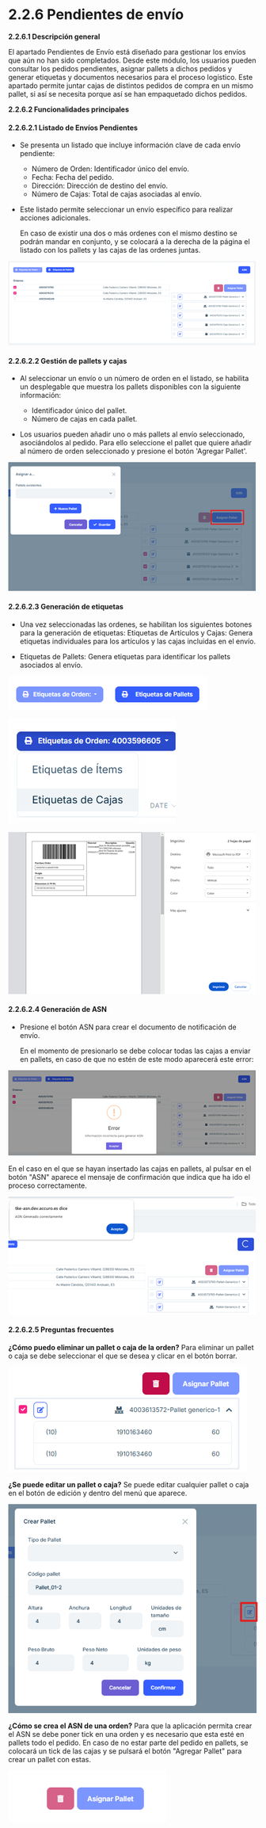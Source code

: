 # 2.2.6 Pendientes de envío

**2.2.6.1 Descripción general**

El apartado Pendientes de Envío está diseñado para gestionar los envíos que aún no han sido completados. Desde este módulo, los usuarios pueden consultar los pedidos pendientes, asignar pallets a dichos pedidos y generar etiquetas y documentos necesarios para el proceso logístico. Este apartado permite juntar cajas de distintos pedidos de compra en un mismo pallet, si así se necesita porque así se han empaquetado dichos pedidos. 

**2.2.6.2 Funcionalidades principales**

#### 2.2.6.2.1 Listado de Envíos Pendientes

- Se presenta un listado que incluye información clave de cada envío pendiente:

   - Número de Orden: Identificador único del envío.
   - Fecha: Fecha del pedido.
   - Dirección: Dirección de destino del envío.
   - Número de Cajas: Total de cajas asociadas al envío.

- Este listado permite seleccionar un envío específico para realizar acciones adicionales.

  En caso de existir una dos o más ordenes con el mismo destino se podrán mandar en conjunto, y se colocará a la derecha de la página el listado con los pallets y las cajas de las ordenes juntas.

![images](images/listPendantEnvy.png)

#### 2.2.6.2.2 Gestión de pallets y cajas

- Al seleccionar un envío o un número de orden en el listado, se habilita un desplegable que muestra los pallets disponibles con la siguiente información:

   - Identificador único del pallet.
   - Número de cajas en cada pallet.
   
- Los usuarios pueden añadir uno o más pallets al envío seleccionado, asociándolos al pedido. Para ello seleccione el pallet que quiere añadir al número de orden seleccionado y presione el botón 'Agregar Pallet'.

![Captura_de_pantalla_2025-01-14_165638](images/addPalletEnvy.png)

#### 2.2.6.2.3 Generación de etiquetas

- Una vez seleccionadas las ordenes, se habilitan los siguientes botones para la generación de etiquetas:
Etiquetas de Artículos y Cajas: Genera etiquetas individuales para los artículos y las cajas incluidas en el envío.

- Etiquetas de Pallets: Genera etiquetas para identificar los pallets asociados al envío.

![Captura_de_pantalla_2025-01-14_165638](images/labelEnvy.png)

![Captura_de_pantalla_2025-01-14_165638](images/labelOptionsEnvy.png)

![Captura_de_pantalla_2025-01-14_165638](images/lavelFromEnvy.png)

#### 2.2.6.2.4 Generación de ASN

- Presione el botón ASN para crear el documento de notificación de envío.

  En el momento de presionarlo se debe colocar todas las cajas a enviar en pallets, en caso de que no estén de este modo aparecerá este error: 

![Captura_de_pantalla_2025-01-14_165638](images/addEnvyAlert.png)

  En el caso en el que se hayan insertado las cajas en pallets, al pulsar en el botón "ASN" aparece el mensaje de confirmación que indica que ha ido el proceso correctamente. 

![Captura_de_pantalla_2025-01-14_165638](images/addEnvyCorrect.png)

#### 2.2.6.2.5 Preguntas frecuentes

<b>¿Cómo puedo eliminar un pallet o caja de la orden?</b>
Para eliminar un pallet o caja se debe seleccionar el que se desea y clicar en el botón borrar.

![image](images/listPalletEnvy.png)

<b>¿Se puede editar un pallet o caja?</b>
Se puede editar cualquier pallet o caja en el botón de edición y dentro del menú que aparece.

![image](images/createPalletEnvy.png)

<b>¿Cómo se crea el ASN de una orden?</b>
Para que la aplicación permita crear el ASN se debe poner tick en una orden y es necesario que esta esté en pallets todo el pedido. En caso de no estar parte del pedido en pallets, se colocará un tick de las cajas y se pulsará el botón "Agregar Pallet" para crear un pallet con estas.

![image](images/optionsEnvy.png)